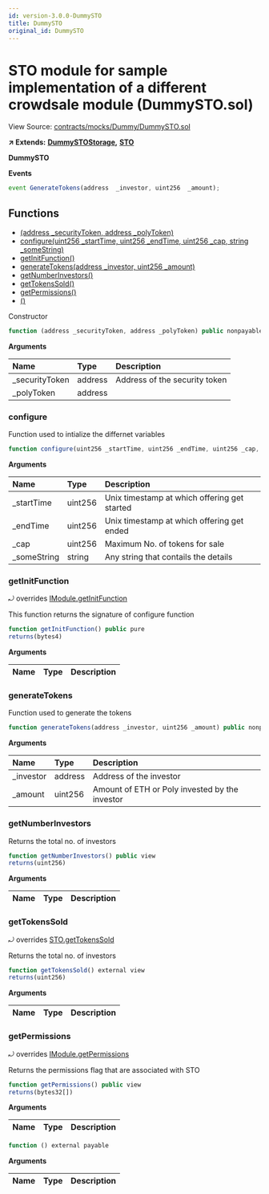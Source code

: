 ```yaml
---
id: version-3.0.0-DummySTO
title: DummySTO
original_id: DummySTO
---
```


# STO module for sample implementation of a different crowdsale module \(DummySTO.sol\)

View Source: [contracts/mocks/Dummy/DummySTO.sol](https://github.com/remon-nashid/polymath-core/tree/0c5593835be9dcec69d8de5b12eb17bc7cd77adc/contracts/mocks/Dummy/DummySTO.sol)

**↗ Extends:** [**DummySTOStorage**](dummystostorage.md)**,** [**STO**](sto.md)

**DummySTO**

**Events**

```javascript
event GenerateTokens(address  _investor, uint256  _amount);
```

## Functions

* [\(address \_securityToken, address \_polyToken\)](dummysto.md)
* [configure\(uint256 \_startTime, uint256 \_endTime, uint256 \_cap, string \_someString\)](dummysto.md#configure)
* [getInitFunction\(\)](dummysto.md#getinitfunction)
* [generateTokens\(address \_investor, uint256 \_amount\)](dummysto.md#generatetokens)
* [getNumberInvestors\(\)](dummysto.md#getnumberinvestors)
* [getTokensSold\(\)](dummysto.md#gettokenssold)
* [getPermissions\(\)](dummysto.md#getpermissions)
* [\(\)](dummysto.md)

Constructor

```javascript
function (address _securityToken, address _polyToken) public nonpayable Module
```

**Arguments**

| Name | Type | Description |
| :--- | :--- | :--- |
| \_securityToken | address | Address of the security token |
| \_polyToken | address |  |

### configure

Function used to intialize the differnet variables

```javascript
function configure(uint256 _startTime, uint256 _endTime, uint256 _cap, string _someString) public nonpayable onlyFactory
```

**Arguments**

| Name | Type | Description |
| :--- | :--- | :--- |
| \_startTime | uint256 | Unix timestamp at which offering get started |
| \_endTime | uint256 | Unix timestamp at which offering get ended |
| \_cap | uint256 | Maximum No. of tokens for sale |
| \_someString | string | Any string that contails the details |

### getInitFunction

⤾ overrides [IModule.getInitFunction](imodule.md#getinitfunction)

This function returns the signature of configure function

```javascript
function getInitFunction() public pure
returns(bytes4)
```

**Arguments**

| Name | Type | Description |
| :--- | :--- | :--- |


### generateTokens

Function used to generate the tokens

```javascript
function generateTokens(address _investor, uint256 _amount) public nonpayable withPerm
```

**Arguments**

| Name | Type | Description |
| :--- | :--- | :--- |
| \_investor | address | Address of the investor |
| \_amount | uint256 | Amount of ETH or Poly invested by the investor |

### getNumberInvestors

Returns the total no. of investors

```javascript
function getNumberInvestors() public view
returns(uint256)
```

**Arguments**

| Name | Type | Description |
| :--- | :--- | :--- |


### getTokensSold

⤾ overrides [STO.getTokensSold](sto.md#gettokenssold)

Returns the total no. of investors

```javascript
function getTokensSold() external view
returns(uint256)
```

**Arguments**

| Name | Type | Description |
| :--- | :--- | :--- |


### getPermissions

⤾ overrides [IModule.getPermissions](imodule.md#getpermissions)

Returns the permissions flag that are associated with STO

```javascript
function getPermissions() public view
returns(bytes32[])
```

**Arguments**

| Name | Type | Description |
| :--- | :--- | :--- |


```javascript
function () external payable
```

**Arguments**

| Name | Type | Description |
| :--- | :--- | :--- |


